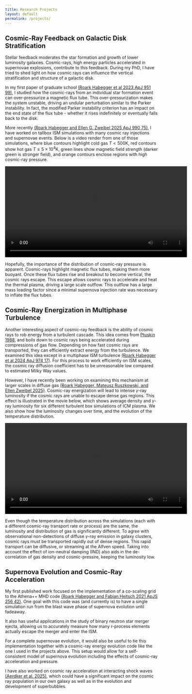 ```yaml
---
title: Research Projects
layout: default
permalink: /projects/
---
```


## Cosmic-Ray Feedback on Galactic Disk Stratification

Stellar feedback moderates the star formation and growth of lower luminosity galaxies. Cosmic-rays, high energy particles accelerated in supernovae explosions, contribute to this feedback. During my PhD, I have tried to shed light on how cosmic rays can influence the vertical stratification and structure of a galactic disk.

In my first paper of graduate school [(Roark Habegger et al 2023 ApJ 951 99)](https://iopscience.iop.org/article/10.3847/1538-4357/accf8e), I studied how the cosmic-rays from an individual star formation event can over-pressurize a magnetic flux tube. This over-pressurization makes the system unstable, driving an undular perturbation similar to the Parker instability. In fact, the modified Parker instability criterion has an impact on the end state of the flux tube - whether it rises indefinitely or eventually falls back to the disk.

More recently [(Roark Habegger and Ellen G. Zweibel 2025 ApJ 990 75)](https://iopscience.iop.org/article/10.3847/1538-4357/adf4d7), I have worked on tallbox ISM simulations with many cosmic ray injections and supernovae events. Below is a video render from one of those simulations, where blue contours highlight cold gas $T<500\mathrm{K}$, red contours show hot gas $T\geq 5\times 10^4 \mathrm{K}$, green lines show magnetic field strength (darker green is stronger field), and orange contours enclose regions with high cosmic-ray pressure.

<video height="300px" controls>
  <source src="/assets/paraviewNew.mp4" type="video/mp4">
</video>

Hopefully, the importance of the distribution of cosmic-ray pressure is apparent. Cosmic-rays highlight magnetic flux tubes, making them more buoyant. Once these flux tubes rise and breakout to become vertical, the cosmic rays escape. This escape allows cosmic rays to accelerate and heat the thermal plasma, driving a large scale outflow. This outflow has a large mass loading factor since a minimal supernova injection rate was necessary to inflate the flux tubes. 

## Cosmic-Ray Energization in Multiphase Turbulence
Another interesting aspect of cosmic-ray feedback is the ability of cosmic rays to rob energy from a turbulent cascade. This idea comes from [Ptuskin 1988](https://ui.adsabs.harvard.edu/abs/1988SvAL...14..255P/abstract), and boils down to cosmic rays being accelerated during compressions of gas flow. Depending on how fast cosmic rays are transported, they can efficiently extract energy from the turbulence. We examined this idea except in a multiphase ISM turbulence [(Roark Habegger et al 2024 ApJ 974 17)](https://iopscience.iop.org/article/10.3847/1538-4357/ad67da). For this process to work efficiently on ISM scales, the cosmic ray diffusion coefficient has to be unreasonable low compared to estimated Milky Way values.

However, I have recently been working on examining this mechanism at larger scales in diffuse gas  [(Roark Habegger, Mateusz Ruszkowski, and Ellen Zweibel 2025)](https://ui.adsabs.harvard.edu/abs/2025arXiv251024622H/abstract). Cosmic-ray energization will lead to intense $\gamma$-ray luminosity if the cosmic rays are unable to escape dense gas regions. This effect is illustrated in the movie below, which shows average density and $\gamma$-ray luminosity for six different turbulent box simulations of ICM plasma. We also show how the luminosity changes over time, and the evolution of the temperature distribution.


<video height="300px" controls>
  <source src="/assets/gammaLumDensTemp.mp4" type="video/mp4">
</video>

Even though the temperature distribution across the simulations (each with a different cosmic-ray transport rate or process) are the same, the luminosity and distribution of gas is significantly different. To agree with observational non-detections of diffuse $\gamma$-ray emission in galaxy clusters, cosmic rays must be transported rapidly out of dense regions. This rapid transport can be diffusive, or streaming at the Alfven speed. Taking into account the effect of ion-neutral damping (IND) also aids in the de-correlation of gas density and cosmic-pressire, keeping the luminosity low.


## Supernova Evolution and Cosmic-Ray Acceleration
My first published work focused on the implementation of a co-scaling grid to the Athena++ MHD code [(Roark Habegger and Fabian Heitsch 2021 ApJS 256 42)](https://iopscience.iop.org/article/10.3847/1538-4365/ac2511). One goal with this code was (and currently is) to have a single simulation run from the blast wave phase of supernova evolution until fadeaway.

It also has useful applications in the study of binary neutron star merger ejecta, allowing us to accurately measure how many r-process elements actually escape the merger and enter the ISM. 

For a complete supernovae evolution, it would also be useful to tie this implementation together with a cosmic-ray energy evolution code like the one I used in the projects above. This setup would allow for a self-consistent model of supernova evolution including the effects of cosmic-ray acceleration and pressure.

I have also worked on cosmic ray acceleration at interacting shock waves [(Aerdker et al. 2025)](https://arxiv.org/abs/2501.14331), which could have a significant impact on the cosmic ray population in our own galaxy as well as in the evolution and development of superbubbles.
